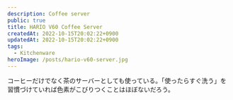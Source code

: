 ```yaml
---
description: Coffee server
public: true
title: HARIO V60 Coffee Server
createdAt: 2022-10-15T20:02:22+0900
updatedAt: 2022-10-15T20:02:22+0900
tags:
  - Kitchenware
heroImage: /posts/hario-v60-server.jpg
---
```


コーヒーだけでなく茶のサーバーとしても使っている。「使ったらすぐ洗う」を習慣づけていれば色素がこびりつくことはほぼないだろう。

